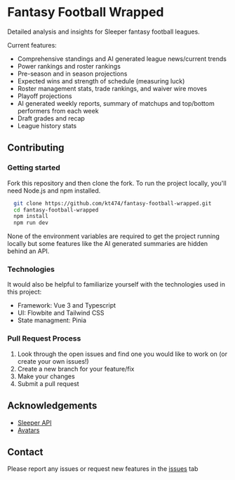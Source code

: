 # Fantasy Football Wrapped

Detailed analysis and insights for Sleeper fantasy football leagues.

Current features:

- Comprehensive standings and AI generated league news/current trends  
- Power rankings and roster rankings 
- Pre-season and in season projections
- Expected wins and strength of schedule (measuring luck)
- Roster management stats, trade rankings, and waiver wire moves
- Playoff projections
- AI generated weekly reports, summary of matchups and top/bottom performers from each week
- Draft grades and recap
- League history stats

## Contributing 

### Getting started
Fork this repository and then clone the fork. To run the project locally, you'll need Node.js and npm installed. 

```bash
  git clone https://github.com/kt474/fantasy-football-wrapped.git
  cd fantasy-football-wrapped
  npm install
  npm run dev
```
None of the environment variables are required to get the project running locally but some features like the AI generated summaries are hidden behind an API. 

### Technologies
It would also be helpful to familiarize yourself with the technologies used in this project:

- Framework: Vue 3 and Typescript 
- UI: Flowbite and Tailwind CSS
- State managment: Pinia 
### Pull Request Process

1. Look through the open issues and find one you would like to work on (or create your own issues!) 
2. Create a new branch for your feature/fix
3. Make your changes
4. Submit a pull request

## Acknowledgements

- [Sleeper API](https://docs.sleeper.com/)
- [Avatars](https://getavataaars.com/)

## Contact

Please report any issues or request new features in the [issues](https://github.com/kt474/fantasy-football-wrapped/issues) tab
